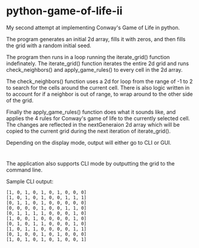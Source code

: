 # python-game-of-life-ii
My second attempt at implementing Conway's Game of Life in python.

The program generates an initial 2d array, fills it with zeros, and then fills the grid with a random initial seed.

The program then runs in a loop running the iterate_grid() function indefinately. The iterate_grid() function iterates the entire 2d grid and runs check_neighbors() and apply_game_rules() to every cell in the 2d array.

The check_neighbors() function uses a 2d for loop from the range of -1 to 2 to search for the cells around the current cell. There is also logic written in to account for if a neighbor is out of range, to wrap around to the other side of the grid.

Finally the apply_game_rules() function does what it sounds like, and applies the 4 rules for Conway's game of life to the currently selected cell. The changes are reflected in the nextGeneraion 2d array which will be copied to the current grid during the next iteration of iterate_grid().

Depending on the display mode, output will either go to CLI or GUI.


#

The application also supports CLI mode by outputting the grid to the command line.

Sample CLI output:

```
[1, 0, 1, 0, 1, 0, 1, 0, 0, 0]
[1, 0, 1, 0, 1, 0, 0, 1, 1, 1]
[0, 1, 1, 0, 1, 0, 0, 0, 0, 0]
[0, 0, 0, 0, 1, 0, 0, 1, 1, 0]
[0, 1, 1, 1, 1, 0, 0, 0, 1, 0]
[1, 0, 0, 1, 0, 0, 0, 0, 1, 0]
[0, 1, 0, 1, 1, 0, 0, 0, 1, 0]
[1, 0, 1, 1, 0, 0, 0, 0, 1, 1]
[0, 1, 0, 0, 1, 0, 1, 0, 0, 0]
[1, 0, 1, 0, 1, 0, 1, 0, 0, 1]
```
